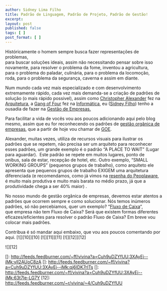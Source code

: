 ```yaml
---
author: Sidney Lima Filho
title: Padrão de Linguagem, Padrão de Projeto, Padrão de Gestão!
excerpt:
layout: post
published: false
tags: [ ]
post_format: [ ]
---
```

Históricamente o homem sempre busca fazer representações de problemas,  
para buscar soluções ideais, assim não necessitando pensar sobre isso  
novamente, para resolver o problema da fome, inventou a agricultura,  
para o problema do paladar, culinária, para o problema da locomoção,  
roda, para o problema da segurança, caverna e assim em diante. 

Num mundo cada vez mais especializado e com desenvolvimento  
extremamente rápido, cada vez mais demanda-se a criação de padrões de  
solução (o mais rápido possivel), assim como [Christopher Alexander][1] fez na [Arquitetura][2], a [Gang of Four][3] fez na [Informática][3], eu ([Sidney Filho][4]) tenho a ousadia de fazer na [Gestão de Empresas.][5]

Para facilitar a vida de vocês vou aos poucos adicionando aqui pelo blog mesmo, assim que eu for reconhecendo os padrões de [gestão orgânica de empresas][6], que a partir de hoje vou chamar de [GOE][6].

Alexander, muitas vezes, utiliza de recursos visuais para ilustrar os  
padrões que se repetem, não precisa ser um arquiteto para reconhecer  
esses padrões, um grande exemplo é o padrão “A PLACE TO WAIT” (Lugar  
para aguardar).  Este padrão se repete em muitos lugares, ponto de  
onibus, sala de estar, recepção de hotel, etc. Outro exemplo, “SMALL  
WORKING GROUPS” (pequenos grupos de trabalho), como arquiteto ele  
apresenta que pequenos grupos de trabalho EXIGEM uma arquitetura  
diferenciada (e recomendamos, como já vimos na [resenha do Peoplaware][7], é muito mais produtiva e muito mais barata no médio prazo, já que a produtividade chega a ser 40% maior) .

No nosso mundo de gestão orgânica de empresas, devemos estar atentos a  
padrões que ocorrem sempre e como solucionar. Nós temos inúmeros  
padrões, só não percebiamos, quer um exemplo? “[Fluxo de Caixa][8]“,  
que empresa não tem Fluxo de Caixa? Será que existem formas diferentes  
eficazes/eficientes para resolver o padrão Fluxo de Caixa? Em breve vou  
colocar mais padrões.

Contribua é só mandar aqui embaixo, que vou aos poucos comentando por aqui. [![][10]</img>][10] [![][11]</img>][11] [![][12]</img>][12] 

![][12]

 [1]: http://en.wikipedia.org/wiki/Christopher_Alexander
 [2]: http://en.wikipedia.org/wiki/Oregon_Experiment
 [3]: http://en.wikipedia.org/wiki/Design_Patterns
 [4]: ../../
 [5]: http://pt.wikipedia.org/wiki/Gest%C3%A3o_de_empresas
 [6]: http://www.vivina.com.br/site/Gestao-Organica,F4D328F0D752ED01.aspx
 [7]: http://www.vivina.com.br/site/Resenha-do-livro-Peopleware,657A70EBDF8B22EC.aspx
 [8]: http://pt.wikipedia.org/wiki/Fluxo_de_Caixa
 []: http://feeds.feedburner.com/~ff/vivina?a=Cuh9uDZYfUU:3XAyEj--iMk:yIl2AUoC8zA
 []: http://feeds.feedburner.com/~ff/vivina?a=Cuh9uDZYfUU:3XAyEj--iMk:qj6IDK7rITs
 []: http://feeds.feedburner.com/~ff/vivina?a=Cuh9uDZYfUU:3XAyEj--iMk:63t7Ie-LG7Y
 [12]: http://feeds.feedburner.com/~r/vivina/~4/Cuh9uDZYfUU